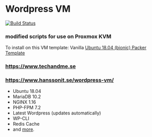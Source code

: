 # Wordpress VM
[![Build Status](https://travis-ci.org/techandme/wordpress-vm.svg?branch=master)](https://travis-ci.org/techandme/wordpress-vm)

### modified scripts for use on Proxmox KVM 
To install on this VM template: Vanilla [Ubuntu 18.04 (bionic) Packer Template](https://github.com/chriswayg/packer-proxmox-templates/tree/master/ubuntu-18.04-amd64-proxmox)

### https://www.techandme.se
### https://www.hanssonit.se/wordpress-vm/

- Ubuntu 18.04
- MariaDB 10.2
- NGINX 1.16
- PHP-FPM 7.2
- Latest Wordpress (updates automatically)
- WP-CLI
- Redis Cache
- and [more](https://docs.hanssonit.se/s/W6fMouPiqQz3_Mog/virtual-machines-vm/d/W7jL1OPiqQz3_MtV/wordpress-vm-machine-configuration).
